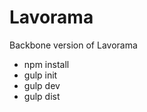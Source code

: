 Lavorama
===========

Backbone version of Lavorama

* npm install
* gulp init
* gulp dev
* gulp dist
